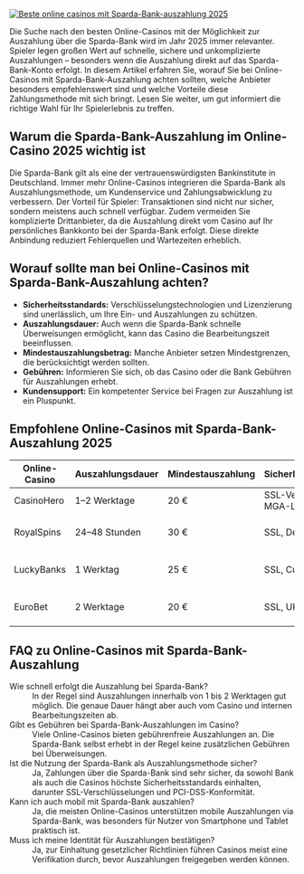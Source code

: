 [![Beste online casinos mit Sparda-Bank-auszahlung 2025](https://123-caf.pages.dev/gitsignup.png)](https://vrmoo.ru/Bt82HjjY)

<p>Die Suche nach den besten Online-Casinos mit der Möglichkeit zur Auszahlung über die Sparda-Bank wird im Jahr 2025 immer relevanter. Spieler legen großen Wert auf schnelle, sichere und unkomplizierte Auszahlungen – besonders wenn die Auszahlung direkt auf das Sparda-Bank-Konto erfolgt. In diesem Artikel erfahren Sie, worauf Sie bei Online-Casinos mit Sparda-Bank-Auszahlung achten sollten, welche Anbieter besonders empfehlenswert sind und welche Vorteile diese Zahlungsmethode mit sich bringt. Lesen Sie weiter, um gut informiert die richtige Wahl für Ihr Spielerlebnis zu treffen.</p>  <h2>Warum die Sparda-Bank-Auszahlung im Online-Casino 2025 wichtig ist</h2> <p>Die Sparda-Bank gilt als eine der vertrauenswürdigsten Bankinstitute in Deutschland. Immer mehr Online-Casinos integrieren die Sparda-Bank als Auszahlungsmethode, um Kundenservice und Zahlungsabwicklung zu verbessern. Der Vorteil für Spieler: Transaktionen sind nicht nur sicher, sondern meistens auch schnell verfügbar. Zudem vermeiden Sie komplizierte Drittanbieter, da die Auszahlung direkt vom Casino auf Ihr persönliches Bankkonto bei der Sparda-Bank erfolgt. Diese direkte Anbindung reduziert Fehlerquellen und Wartezeiten erheblich.</p>  <h2>Worauf sollte man bei Online-Casinos mit Sparda-Bank-Auszahlung achten?</h2> <ul>   <li><strong>Sicherheitsstandards:</strong> Verschlüsselungstechnologien und Lizenzierung sind unerlässlich, um Ihre Ein- und Auszahlungen zu schützen.</li>   <li><strong>Auszahlungsdauer:</strong> Auch wenn die Sparda-Bank schnelle Überweisungen ermöglicht, kann das Casino die Bearbeitungszeit beeinflussen.</li>   <li><strong>Mindestauszahlungsbetrag:</strong> Manche Anbieter setzen Mindestgrenzen, die berücksichtigt werden sollten.</li>   <li><strong>Gebühren:</strong> Informieren Sie sich, ob das Casino oder die Bank Gebühren für Auszahlungen erhebt.</li>   <li><strong>Kundensupport:</strong> Ein kompetenter Service bei Fragen zur Auszahlung ist ein Pluspunkt.</li> </ul>  <h2>Empfohlene Online-Casinos mit Sparda-Bank-Auszahlung 2025</h2> <table>   <thead>     <tr>       <th>Online-Casino</th>       <th>Auszahlungsdauer</th>       <th>Mindestauszahlung</th>       <th>Sicherheitsmerkmale</th>       <th>Besonderheiten</th>     </tr>   </thead>   <tbody>     <tr>       <td>CasinoHero</td>       <td>1–2 Werktage</td>       <td>20 €</td>       <td>SSL-Verschlüsselung, MGA-Lizenz</td>       <td>Große Spielauswahl, schneller Support</td>     </tr>     <tr>       <td>RoyalSpins</td>       <td>24–48 Stunden</td>       <td>30 €</td>       <td>SSL, Deutsche Lizenz</td>       <td>Hohe Auszahlungsquote, mobiles Spielen</td>     </tr>     <tr>       <td>LuckyBanks</td>       <td>1 Werktag</td>       <td>25 €</td>       <td>SSL, Curacao-Lizenz</td>       <td>Live-Casino, Bonus ohne Umsatzbedingungen</td>     </tr>     <tr>       <td>EuroBet</td>       <td>2 Werktage</td>       <td>20 €</td>       <td>SSL, UKGC-Lizenz</td>       <td>Multilinguales Interface, VIP-Programm</td>     </tr>   </tbody> </table>  <h2>FAQ zu Online-Casinos mit Sparda-Bank-Auszahlung</h2> <dl>   <dt>Wie schnell erfolgt die Auszahlung bei Sparda-Bank?</dt>   <dd>In der Regel sind Auszahlungen innerhalb von 1 bis 2 Werktagen gut möglich. Die genaue Dauer hängt aber auch vom Casino und internen Bearbeitungszeiten ab.</dd>    <dt>Gibt es Gebühren bei Sparda-Bank-Auszahlungen im Casino?</dt>   <dd>Viele Online-Casinos bieten gebührenfreie Auszahlungen an. Die Sparda-Bank selbst erhebt in der Regel keine zusätzlichen Gebühren bei Überweisungen.</dd>    <dt>Ist die Nutzung der Sparda-Bank als Auszahlungsmethode sicher?</dt>   <dd>Ja, Zahlungen über die Sparda-Bank sind sehr sicher, da sowohl Bank als auch die Casinos höchste Sicherheitsstandards einhalten, darunter SSL-Verschlüsselungen und PCI-DSS-Konformität.</dd>    <dt>Kann ich auch mobil mit Sparda-Bank auszahlen?</dt>   <dd>Ja, die meisten Online-Casinos unterstützen mobile Auszahlungen via Sparda-Bank, was besonders für Nutzer von Smartphone und Tablet praktisch ist.</dd>    <dt>Muss ich meine Identität für Auszahlungen bestätigen?</dt>   <dd>Ja, zur Einhaltung gesetzlicher Richtlinien führen Casinos meist eine Verifikation durch, bevor Auszahlungen freigegeben werden können.</dd> </dl>